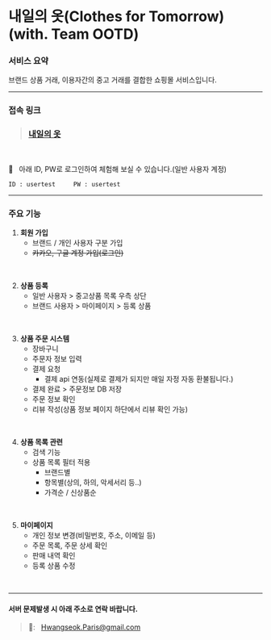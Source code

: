 # 내일의 옷(Clothes for Tomorrow) (with. Team OOTD)
### 서비스 요약</br>
브랜드 상품 거래, 이용자간의 중고 거래를 결합한 쇼핑몰 서비스입니다. <br>


**** 
### 접속 링크

> ### **[내일의 옷](http://3.38.56.80:8080/ootd/)**

<br>

🔐  &nbsp; 아래 ID, PW로 로그인하여 체험해 보실 수 있습니다.(일반 사용자 계정)



   ```
   ID : usertest     PW : usertest
   ```

----

### 주요 기능
1. **회원 가입**
   - 브랜드 / 개인 사용자 구분 가입
   - ~~카카오, 구글 계정 가입(로그인)~~
<br>

2. **상품 등록**
   - 일반 사용자 > 중고상품 목록 우측 상단
   - 브랜드 사용자 > 마이페이지 > 등록 상품
<br>

3. **상품 주문 시스템**
   - 장바구니
   - 주문자 정보 입력
   - 결제 요청
      - 결제 api 연동(실제로 결제가 되지만 매일 자정 자동 환불됩니다.)
   - 결제 완료 > 주문정보 DB 저장  
   - 주문 정보 확인
   - 리뷰 작성(상품 정보 페이지 하단에서 리뷰 확인 가능)
<br>

4. **상품 목록 관련**
   - 검색 기능 
   - 상품 목록 필터 적용
     - 브랜드별
     - 항목별(상의, 하의, 악세서리 등..)
     - 가격순 / 신상품순
<br>

5. **마이페이지**
   - 개인 정보 변경(비밀번호, 주소, 이메일 등)
   - 주문 목록, 주문 상세 확인
   - 판매 내역 확인
   - 등록 상품 수정
<br>



----
#### 서버 문제발생 시 아래 주소로 연락 바랍니다.
> 📧: &nbsp; Hwangseok.Paris@gmail.com
